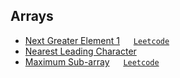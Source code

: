 ## Arrays

- [Next Greater Element 1](./NextGreaterElement1.java) &emsp; [`Leetcode`](https://leetcode.com/problems/next-greater-element-i/description/)
- [Nearest Leading Character](./NearestLeadingCharacter.java)
- [Maximum Sub-array](MaximumSubarray.java) &emsp; [`Leetcode`](https://leetcode.com/problems/maximum-subarray/description/)